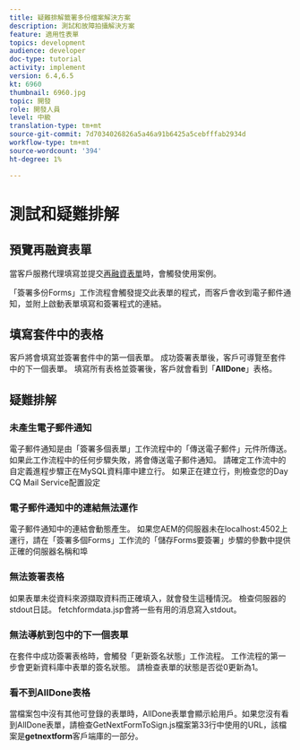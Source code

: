 ```yaml
---
title: 疑難排解籤署多份檔案解決方案
description: 測試和故障拍攝解決方案
feature: 適用性表單
topics: development
audience: developer
doc-type: tutorial
activity: implement
version: 6.4,6.5
kt: 6960
thumbnail: 6960.jpg
topic: 開發
role: 開發人員
level: 中級
translation-type: tm+mt
source-git-commit: 7d7034026826a5a46a91b6425a5cebfffab2934d
workflow-type: tm+mt
source-wordcount: '394'
ht-degree: 1%

---
```



# 測試和疑難排解


## 預覽再融資表單

當客戶服務代理填寫並提交[再融資表單](http://localhost:4502/content/dam/formsanddocuments/formsandsigndemo/refinanceform/jcr:content?wcmmode=disabled)時，會觸發使用案例。

「簽署多份Forms」工作流程會觸發提交此表單的程式，而客戶會收到電子郵件通知，並附上啟動表單填寫和簽署程式的連結。

## 填寫套件中的表格

客戶將會填寫並簽署套件中的第一個表單。 成功簽署表單後，客戶可導覽至套件中的下一個表單。 填寫所有表格並簽署後，客戶就會看到「**AllDone**」表格。

## 疑難排解

### 未產生電子郵件通知

電子郵件通知是由「簽署多個表單」工作流程中的「傳送電子郵件」元件所傳送。 如果此工作流程中的任何步驟失敗，將會傳送電子郵件通知。 請確定工作流中的自定義進程步驟正在MySQL資料庫中建立行。 如果正在建立行，則檢查您的Day CQ Mail Service配置設定

### 電子郵件通知中的連結無法運作

電子郵件通知中的連結會動態產生。 如果您AEM的伺服器未在localhost:4502上運行，請在「簽署多個Forms」工作流的「儲存Forms要簽署」步驟的參數中提供正確的伺服器名稱和埠

### 無法簽署表格

如果表單未從資料來源擷取資料而正確填入，就會發生這種情況。 檢查伺服器的stdout日誌。 fetchformdata.jsp會將一些有用的消息寫入stdout。

### 無法導航到包中的下一個表單

在套件中成功簽署表格時，會觸發「更新簽名狀態」工作流程。 工作流程的第一步會更新資料庫中表單的簽名狀態。 請檢查表單的狀態是否從0更新為1。

### 看不到AllDone表格

當檔案包中沒有其他可登錄的表單時，AllDone表單會顯示給用戶。如果您沒有看到AllDone表單，請檢查GetNextFormToSign.js檔案第33行中使用的URL，該檔案是&#x200B;**getnextform**&#x200B;客戶端庫的一部分。











